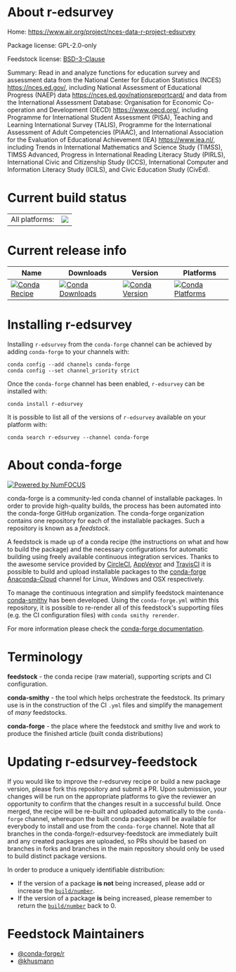 About r-edsurvey
================

Home: https://www.air.org/project/nces-data-r-project-edsurvey

Package license: GPL-2.0-only

Feedstock license: [BSD-3-Clause](https://github.com/conda-forge/r-edsurvey-feedstock/blob/master/LICENSE.txt)

Summary: Read in and analyze functions for education survey and assessment data from the National Center for Education Statistics (NCES) <https://nces.ed.gov/>, including National Assessment of Educational Progress (NAEP) data <https://nces.ed.gov/nationsreportcard/> and data from the International Assessment Database: Organisation for Economic Co-operation and Development (OECD) <https://www.oecd.org/>, including Programme for International Student Assessment (PISA), Teaching and Learning International Survey (TALIS), Programme for the International Assessment of Adult Competencies (PIAAC), and International Association for the Evaluation of Educational Achievement (IEA) <https://www.iea.nl/>, including Trends in International Mathematics and Science Study (TIMSS), TIMSS Advanced, Progress in International Reading Literacy Study (PIRLS), International Civic and Citizenship Study (ICCS), International Computer and Information Literacy Study (ICILS), and Civic Education Study (CivEd).

Current build status
====================


<table><tr><td>All platforms:</td>
    <td>
      <a href="https://dev.azure.com/conda-forge/feedstock-builds/_build/latest?definitionId=11050&branchName=master">
        <img src="https://dev.azure.com/conda-forge/feedstock-builds/_apis/build/status/r-edsurvey-feedstock?branchName=master">
      </a>
    </td>
  </tr>
</table>

Current release info
====================

| Name | Downloads | Version | Platforms |
| --- | --- | --- | --- |
| [![Conda Recipe](https://img.shields.io/badge/recipe-r--edsurvey-green.svg)](https://anaconda.org/conda-forge/r-edsurvey) | [![Conda Downloads](https://img.shields.io/conda/dn/conda-forge/r-edsurvey.svg)](https://anaconda.org/conda-forge/r-edsurvey) | [![Conda Version](https://img.shields.io/conda/vn/conda-forge/r-edsurvey.svg)](https://anaconda.org/conda-forge/r-edsurvey) | [![Conda Platforms](https://img.shields.io/conda/pn/conda-forge/r-edsurvey.svg)](https://anaconda.org/conda-forge/r-edsurvey) |

Installing r-edsurvey
=====================

Installing `r-edsurvey` from the `conda-forge` channel can be achieved by adding `conda-forge` to your channels with:

```
conda config --add channels conda-forge
conda config --set channel_priority strict
```

Once the `conda-forge` channel has been enabled, `r-edsurvey` can be installed with:

```
conda install r-edsurvey
```

It is possible to list all of the versions of `r-edsurvey` available on your platform with:

```
conda search r-edsurvey --channel conda-forge
```


About conda-forge
=================

[![Powered by NumFOCUS](https://img.shields.io/badge/powered%20by-NumFOCUS-orange.svg?style=flat&colorA=E1523D&colorB=007D8A)](http://numfocus.org)

conda-forge is a community-led conda channel of installable packages.
In order to provide high-quality builds, the process has been automated into the
conda-forge GitHub organization. The conda-forge organization contains one repository
for each of the installable packages. Such a repository is known as a *feedstock*.

A feedstock is made up of a conda recipe (the instructions on what and how to build
the package) and the necessary configurations for automatic building using freely
available continuous integration services. Thanks to the awesome service provided by
[CircleCI](https://circleci.com/), [AppVeyor](https://www.appveyor.com/)
and [TravisCI](https://travis-ci.com/) it is possible to build and upload installable
packages to the [conda-forge](https://anaconda.org/conda-forge)
[Anaconda-Cloud](https://anaconda.org/) channel for Linux, Windows and OSX respectively.

To manage the continuous integration and simplify feedstock maintenance
[conda-smithy](https://github.com/conda-forge/conda-smithy) has been developed.
Using the ``conda-forge.yml`` within this repository, it is possible to re-render all of
this feedstock's supporting files (e.g. the CI configuration files) with ``conda smithy rerender``.

For more information please check the [conda-forge documentation](https://conda-forge.org/docs/).

Terminology
===========

**feedstock** - the conda recipe (raw material), supporting scripts and CI configuration.

**conda-smithy** - the tool which helps orchestrate the feedstock.
                   Its primary use is in the construction of the CI ``.yml`` files
                   and simplify the management of *many* feedstocks.

**conda-forge** - the place where the feedstock and smithy live and work to
                  produce the finished article (built conda distributions)


Updating r-edsurvey-feedstock
=============================

If you would like to improve the r-edsurvey recipe or build a new
package version, please fork this repository and submit a PR. Upon submission,
your changes will be run on the appropriate platforms to give the reviewer an
opportunity to confirm that the changes result in a successful build. Once
merged, the recipe will be re-built and uploaded automatically to the
`conda-forge` channel, whereupon the built conda packages will be available for
everybody to install and use from the `conda-forge` channel.
Note that all branches in the conda-forge/r-edsurvey-feedstock are
immediately built and any created packages are uploaded, so PRs should be based
on branches in forks and branches in the main repository should only be used to
build distinct package versions.

In order to produce a uniquely identifiable distribution:
 * If the version of a package **is not** being increased, please add or increase
   the [``build/number``](https://docs.conda.io/projects/conda-build/en/latest/resources/define-metadata.html#build-number-and-string).
 * If the version of a package **is** being increased, please remember to return
   the [``build/number``](https://docs.conda.io/projects/conda-build/en/latest/resources/define-metadata.html#build-number-and-string)
   back to 0.

Feedstock Maintainers
=====================

* [@conda-forge/r](https://github.com/conda-forge/r/)
* [@khusmann](https://github.com/khusmann/)

